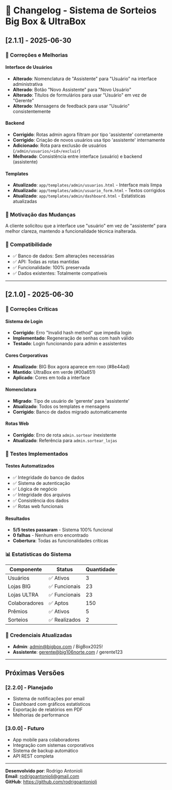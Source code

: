 # 📝 Changelog - Sistema de Sorteios Big Box & UltraBox

## [2.1.1] - 2025-06-30

### 🔧 Correções e Melhorias

#### Interface de Usuários
- **Alterado**: Nomenclatura de "Assistente" para "Usuário" na interface administrativa
- **Alterado**: Botão "Novo Assistente" para "Novo Usuário"
- **Alterado**: Títulos de formulários para usar "Usuário" em vez de "Gerente"
- **Alterado**: Mensagens de feedback para usar "Usuário" consistentemente

#### Backend
- **Corrigido**: Rotas admin agora filtram por tipo 'assistente' corretamente
- **Corrigido**: Criação de novos usuários usa tipo 'assistente' internamente
- **Adicionado**: Rota para exclusão de usuários (`/admin/usuarios/<id>/excluir`)
- **Melhorado**: Consistência entre interface (usuário) e backend (assistente)

#### Templates
- **Atualizado**: `app/templates/admin/usuarios.html` - Interface mais limpa
- **Atualizado**: `app/templates/admin/usuario_form.html` - Textos corrigidos
- **Atualizado**: `app/templates/admin/dashboard.html` - Estatísticas atualizadas

### 🎯 Motivação das Mudanças

A cliente solicitou que a interface use "usuário" em vez de "assistente" para melhor clareza, mantendo a funcionalidade técnica inalterada.

### 🔄 Compatibilidade

- ✅ Banco de dados: Sem alterações necessárias
- ✅ API: Todas as rotas mantidas
- ✅ Funcionalidade: 100% preservada
- ✅ Dados existentes: Totalmente compatíveis

---

## [2.1.0] - 2025-06-30

### 🚨 Correções Críticas

#### Sistema de Login
- **Corrigido**: Erro "Invalid hash method" que impedia login
- **Implementado**: Regeneração de senhas com hash válido
- **Testado**: Login funcionando para admin e assistentes

#### Cores Corporativas
- **Atualizado**: BIG Box agora aparece em roxo (#8e44ad)
- **Mantido**: UltraBox em verde (#00a651)
- **Aplicado**: Cores em toda a interface

#### Nomenclatura
- **Migrado**: Tipo de usuário de 'gerente' para 'assistente'
- **Atualizado**: Todos os templates e mensagens
- **Corrigido**: Banco de dados migrado automaticamente

#### Rotas Web
- **Corrigido**: Erro de rota `admin.sortear` inexistente
- **Atualizado**: Referência para `admin.sortear_lojas`

### 🧪 Testes Implementados

#### Testes Automatizados
- ✅ Integridade do banco de dados
- ✅ Sistema de autenticação
- ✅ Lógica de negócio
- ✅ Integridade dos arquivos
- ✅ Consistência dos dados
- ✅ Rotas web funcionais

#### Resultados
- **5/5 testes passaram** - Sistema 100% funcional
- **0 falhas** - Nenhum erro encontrado
- **Cobertura**: Todas as funcionalidades críticas

### 📊 Estatísticas do Sistema

| Componente | Status | Quantidade |
|------------|--------|------------|
| Usuários | ✅ Ativos | 3 |
| Lojas BIG | ✅ Funcionais | 23 |
| Lojas ULTRA | ✅ Funcionais | 23 |
| Colaboradores | ✅ Aptos | 150 |
| Prêmios | ✅ Ativos | 5 |
| Sorteios | ✅ Realizados | 2 |

### 🔑 Credenciais Atualizadas

- **Admin**: admin@bigbox.com / BigBox2025!
- **Assistente**: gerente@big106norte.com / gerente123

---

## Próximas Versões

### [2.2.0] - Planejado
- Sistema de notificações por email
- Dashboard com gráficos estatísticos
- Exportação de relatórios em PDF
- Melhorias de performance

### [3.0.0] - Futuro
- App mobile para colaboradores
- Integração com sistemas corporativos
- Sistema de backup automático
- API REST completa

---

**Desenvolvido por**: Rodrigo Antonioli  
**Email**: rodrigoantonioli@gmail.com  
**GitHub**: https://github.com/rodrigoantonioli 